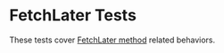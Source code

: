 # FetchLater Tests

These tests cover [FetchLater method](https://whatpr.org/fetch/1647/094ea69...152d725.html#fetch-later-method) related behaviors.
